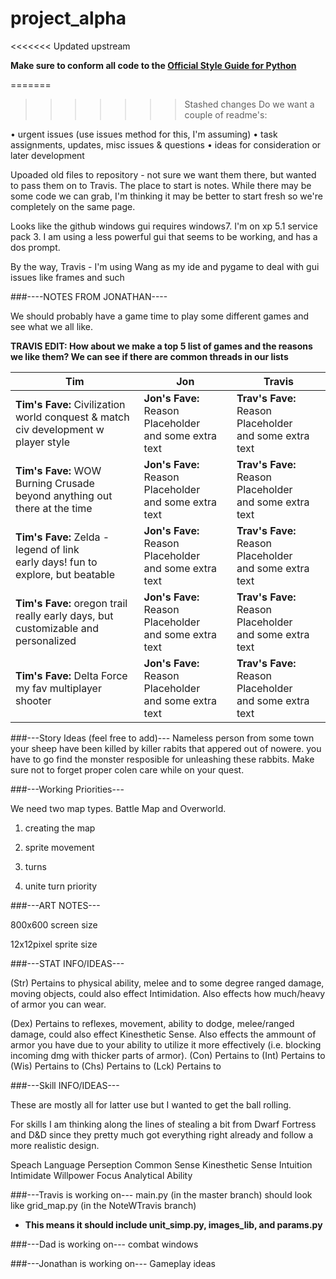 project_alpha
=============
<<<<<<< Updated upstream


**Make sure to conform all code to the [Official Style Guide for Python](http://legacy.python.org/dev/peps/pep-0008/)**

=======
>>>>>>> Stashed changes
Do we want a couple of readme's:

• urgent issues (use issues method for this, I'm assuming)
• task assignments, updates, misc issues & questions
• ideas for consideration or later development

Upoaded old files to repository - not sure we want them there, but wanted to pass them on to Travis. The place to start is notes. While there may be some code we can grab, I'm thinking it may be better to start fresh so we're completely on the same page.

Looks like the github windows gui requires windows7. I'm on xp 5.1 service pack 3. I am using a less powerful gui that seems to be working, and has a dos prompt.

By the way, Travis - I'm using Wang as my ide and pygame to deal with gui issues like frames and such

###----NOTES FROM JONATHAN----

We should probably have a game time to play some different games and see what we all like.

**TRAVIS EDIT: How about we make a top 5 list of games and the reasons we like them? We can see if there are common threads in our lists**

Tim | Jon | Travis
--- | --- | ---
**Tim's Fave:** Civilization <br> world conquest & match civ development w player style  | **Jon's Fave:** Reason Placeholder <br> and some extra text | **Trav's Fave:** Reason Placeholder <br> and some extra text |   
**Tim's Fave:** WOW Burning Crusade<br> beyond anything out there at the time | **Jon's Fave:** Reason Placeholder <br> and some extra text | **Trav's Fave:** Reason Placeholder <br> and some extra text |
**Tim's Fave:** Zelda - legend of link <br> early days! fun to explore, but beatable  |  **Jon's Fave:** Reason Placeholder <br> and some extra text | **Trav's Fave:** Reason Placeholder <br> and some extra text |
**Tim's Fave:** oregon trail <br> really early days, but customizable and personalized | **Jon's Fave:** Reason Placeholder <br> and some extra text | **Trav's Fave:** Reason Placeholder <br> and some extra text |
**Tim's Fave:** Delta Force <br> my fav multiplayer shooter | **Jon's Fave:** Reason Placeholder <br> and some extra text | **Trav's Fave:** Reason Placeholder <br> and some extra text | 


###---Story Ideas (feel free to add)---
Nameless person from some town 
your sheep have been killed by killer rabits that appered out of nowere.
you have to go find the monster resposible for unleashing these rabbits.
Make sure not to forget proper colen care while on your quest.

###---Working Priorities---

We need two map types. Battle Map and Overworld.

1. creating the map

2. sprite movement

3. turns

4. unite turn priority

###---ART NOTES---

800x600 screen size

12x12pixel sprite size


###---STAT INFO/IDEAS---

(Str) Pertains to physical ability, melee and to some degree ranged damage, moving objects,
could also effect Intimidation. Also effects how much/heavy of armor you can wear.

(Dex) Pertains to reflexes, movement, ability to dodge, melee/ranged damage, could also effect Kinesthetic Sense.
Also effects the ammount of armor you have due to your ability to utilize it more effectively (i.e. blocking incoming dmg with thicker parts of armor).
(Con) Pertains to
(Int) Pertains to
(Wis) Pertains to
(Chs) Pertains to
(Lck) Pertains to

###---Skill INFO/IDEAS---

These are mostly all for latter use but I wanted to get the ball rolling.

For skills I am thinking along the lines of stealing a bit from Dwarf Fortress and D&D since
they pretty much got everything right already and follow a more realistic design.

Speach
Language
Perseption
Common Sense
Kinesthetic Sense
Intuition
Intimidate
Willpower
Focus
Analytical Ability

###---Travis is working on---
main.py (in the master branch) should look like grid_map.py (in the NoteWTravis branch)
* **This means it should include unit\_simp.py, images\_lib, and params.py**

###---Dad is working on---
combat windows

###---Jonathan is working on---
Gameplay ideas

